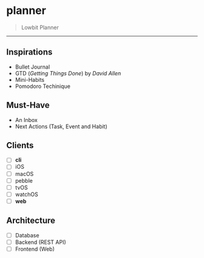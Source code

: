 # planner

> Lowbit Planner
___

## Inspirations

- Bullet Journal
- GTD (*Getting Things Done*) by *David Allen*
- Mini-Habits
- Pomodoro Techinique

## Must-Have

- An Inbox
- Next Actions (Task, Event and Habit)

## Clients

- [ ] **cli**
- [ ] iOS
- [ ] macOS
- [ ] pebble
- [ ] tvOS
- [ ] watchOS
- [ ] **web**

## Architecture

- [ ] Database
- [ ] Backend (REST API)
- [ ] Frontend (Web)
